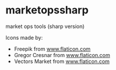 # marketopssharp
market ops tools (sharp version)


Icons made by:
- Freepik from www.flaticon.com
- Gregor Cresnar from www.flaticon.com
- Vectors Market from www.flaticon.com

